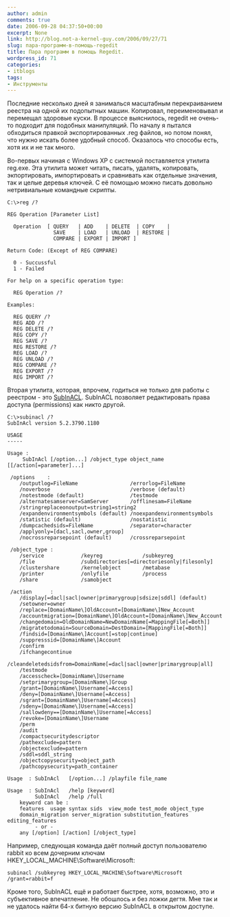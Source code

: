 ```yaml
---
author: admin
comments: true
date: 2006-09-28 04:37:50+00:00
excerpt: None
link: http://blog.not-a-kernel-guy.com/2006/09/27/71
slug: пара-программ-в-помощь-regedit
title: Пара программ в помощь Regedit.
wordpress_id: 71
categories:
- itblogs
tags:
- Инструменты
---
```


Последние несколько дней я занималься масштабным перекраиванием реестра на одной их подопытных машин. Копировал, переименовывал и перемещал здоровые куски. В процессе выяснилось, regedit не очень-то подходит для подобных манипуляций. По началу я пытался обходиться правкой экспортированных .reg файлов, но потом понял, что нужно искать более удобный способ. Оказалось что способы есть, хотя их и не так много. 

Во-первых начиная с Windows XP с системой поставляется утилита reg.exe. Эта утилита может читать, писать, удалять, копировать, экпортировать, импортировать и сравнивать как отдельные значения, так и целые деревья ключей. С её помощью можно писать довольно нетривиальные командные скрипты.

    C:\>reg /?

    REG Operation [Parameter List]

      Operation  [ QUERY   | ADD    | DELETE  | COPY    |
                   SAVE    | LOAD   | UNLOAD  | RESTORE |
                   COMPARE | EXPORT | IMPORT ]

    Return Code: (Except of REG COMPARE)

      0 - Succussful
      1 - Failed

    For help on a specific operation type:

      REG Operation /?

    Examples:

      REG QUERY /?
      REG ADD /?
      REG DELETE /?
      REG COPY /?
      REG SAVE /?
      REG RESTORE /?
      REG LOAD /?
      REG UNLOAD /?
      REG COMPARE /?
      REG EXPORT /?
      REG IMPORT /?

Вторая утилита, которая, впрочем, годиться не только для работы с реестром - это [SubInACL](http://www.microsoft.com/downloads/details.aspx?FamilyId=E8BA3E56-D8FE-4A91-93CF-ED6985E3927B&displaylang=en). SubInACL позволяет редактировать права доступа (permissions) как никто другой.

    C:\>subinacl /?
    SubInAcl version 5.2.3790.1180

    USAGE
    -----

    Usage :
         SubInAcl [/option...] /object_type object_name [[/action[=parameter]...]

     /options    :
        /outputlog=FileName                 /errorlog=FileName
        /noverbose                          /verbose (default)
        /notestmode (default)               /testmode
        /alternatesamserver=SamServer       /offlinesam=FileName
        /stringreplaceonoutput=string1=string2
        /expandenvironmentsymbols (default) /noexpandenvironmentsymbols
        /statistic (default)                /nostatistic
        /dumpcachedsids=FileName            /separator=character
        /applyonly=[dacl,sacl,owner,group]
        /nocrossreparsepoint (default)      /crossreparsepoint

     /object_type :
        /service            /keyreg             /subkeyreg
        /file               /subdirectories[=directoriesonly|filesonly]
        /clustershare       /kernelobject       /metabase
        /printer            /onlyfile           /process
        /share              /samobject

     /action      :
        /display[=dacl|sacl|owner|primarygroup|sdsize|sddl] (default)
        /setowner=owner
        /replace=[DomainName\]OldAccount=[DomainName\]New_Account
        /accountmigration=[DomainName\]OldAccount=[DomainName\]New_Account
        /changedomain=OldDomainName=NewDomainName[=MappingFile[=Both]]
        /migratetodomain=SourceDomain=DestDomain=[MappingFile[=Both]]
        /findsid=[DomainName\]Account[=stop|continue]
        /suppresssid=[DomainName\]Account
        /confirm
        /ifchangecontinue
        /cleandeletedsidsfrom=DomainName[=dacl|sacl|owner|primarygroup|all]
        /testmode
        /accesscheck=[DomainName\]Username
        /setprimarygroup=[DomainName\]Group
        /grant=[DomainName\]Username[=Access]
        /deny=[DomainName\]Username[=Access]
        /sgrant=[DomainName\]Username[=Access]
        /sdeny=[DomainName\]Username[=Access]
        /sallowdeny==[DomainName\]Username[=Access]
        /revoke=[DomainName\]Username
        /perm
        /audit
        /compactsecuritydescriptor
        /pathexclude=pattern
        /objectexclude=pattern
        /sddl=sddl_string
        /objectcopysecurity=object_path
        /pathcopysecurity=path_container

    Usage  : SubInAcl   [/option...] /playfile file_name

    Usage  : SubInAcl   /help [keyword]
             SubInAcl   /help /full
        keyword can be :
        features  usage syntax sids  view_mode test_mode object_type
        domain_migration server_migration substitution_features editing_features
             - or -
        any [/option] [/action] [/object_type]

Например, следующая команда даёт полный доступ пользователю rabbit ко всем дочерним ключам HKEY_LOCAL_MACHINE\Software\Microsoft:

`subinacl /subkeyreg HKEY_LOCAL_MACHINE\Software\Microsoft /grant=rabbit=f`

Кроме того, SubInACL ещё и работает быстрее, хотя, возможно, это и субъективное впечатление. Не обошлось и без ложки дегтя. Мне так и не удалось найти 64-х битную версию SubInACL в открытом доступе. 
